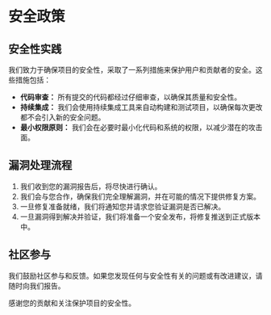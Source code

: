 # 安全政策

## 安全性实践

我们致力于确保项目的安全性，采取了一系列措施来保护用户和贡献者的安全。这些措施包括：

- **代码审查：** 所有提交的代码都经过仔细审查，以确保其质量和安全性。
- **持续集成：** 我们会使用持续集成工具来自动构建和测试项目，以确保每次更改都不会引入新的安全问题。
- **最小权限原则：** 我们会在必要时最小化代码和系统的权限，以减少潜在的攻击面。

## 漏洞处理流程

1. 我们收到您的漏洞报告后，将尽快进行确认。
2. 我们会与您合作，确保我们完全理解漏洞，并在可能的情况下提供修复方案。
3. 一旦修复准备就绪，我们将通知您并请求您验证漏洞是否已解决。
4. 一旦漏洞得到解决并验证，我们将准备一个安全发布，将修复推送到正式版本中。

## 社区参与

我们鼓励社区参与和反馈。如果您发现任何与安全性有关的问题或有改进建议，请随时向我们报告。

感谢您的贡献和关注保护项目的安全性。